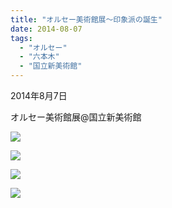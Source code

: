 ```yaml
---
title: "オルセー美術館展～印象派の誕生"
date: 2014-08-07
tags: 
  - "オルセー"
  - "六本木"
  - "国立新美術館"
---
```


2014年8月7日

オルセー美術館展@国立新美術館

![](images/image-30.jpg)

![](images/image-31.jpg)

![](images/image-32.jpg)

![](images/image-33.jpg)

